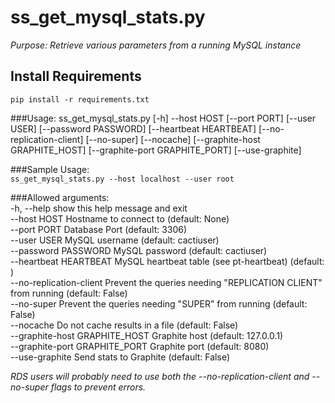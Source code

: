 ss_get_mysql_stats.py
================================

*Purpose: Retrieve various parameters from a running MySQL instance*

Install Requirements
-------------------------------
`pip install -r requirements.txt`

###Usage:
ss_get_mysql_stats.py \[-h\] --host HOST \[--port PORT\] \[--user USER\] \[--password PASSWORD\] \[--heartbeat HEARTBEAT\] \[--no-replication-client\] \[--no-super\] \[--nocache\] \[--graphite-host GRAPHITE_HOST\] \[--graphite-port GRAPHITE_PORT\] \[--use-graphite\]

###Sample Usage:  
`ss_get_mysql_stats.py --host localhost --user root `

###Allowed arguments:  
    -h, --help            show this help message and exit  
    --host HOST           Hostname to connect to (default: None)  
    --port PORT           Database Port (default: 3306)  
    --user USER           MySQL username (default: cactiuser)  
    --password PASSWORD   MySQL password (default: cactiuser)  
    --heartbeat HEARTBEAT MySQL heartbeat table (see pt-heartbeat) (default: )  
    --no-replication-client Prevent the queries needing "REPLICATION CLIENT" from running (default: False)  
    --no-super            Prevent the queries needing "SUPER" from running (default: False)  
    --nocache             Do not cache results in a file (default: False)  
    --graphite-host GRAPHITE_HOST Graphite host (default: 127.0.0.1)  
    --graphite-port GRAPHITE_PORT Graphite port (default: 8080)  
    --use-graphite        Send stats to Graphite (default: False)  

*RDS users will probably need to use both the --no-replication-client and --no-super flags to prevent errors.*
